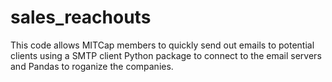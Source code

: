 # sales_reachouts
This code allows MITCap members to quickly send out emails to potential clients using a SMTP client Python package to connect to the email servers and Pandas to roganize the companies.
